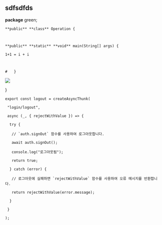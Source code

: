 ## sdfsdfds

**package** green;



```
**public** **class** Operation {



**public** **static** **void** main(String[] args) {

1+1 = i + i 



# 	}
```

![](package%20green;.assets/images.png)

}

```
export const logout = createAsyncThunk(

 "login/logout",

 async (_, { rejectWithValue }) => {

  try {

   // `auth.signOut` 함수를 사용하여 로그아웃합니다.

   await auth.signOut();

   console.log("로그아웃됨");

   return true;

  } catch (error) {

   // 로그아웃에 실패하면 `rejectWithValue` 함수를 사용하여 오류 메시지를 반환합니다.

   return rejectWithValue(error.message);

  }

 }

);
```

